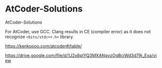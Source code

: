 # AtCoder-Solutions
AtCoder-Solutions

For AtCoder, use GCC. Clang results in CE (compiler error) as it does not recognize `<bits/stdc++.h>` library.

https://kenkoooo.com/atcoder#/table/

https://drive.google.com/file/d/1J2x8pIYQ3MXANgvzOgBciWd3d79j_Exa/view
